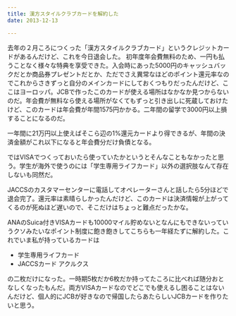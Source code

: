 ```yaml
---
title: 漢方スタイルクラブカードを解約した
date: 2013-12-13

---
```


去年の２月ころにつくった「漢方スタイルクラブカード」というクレジットカードがあるんだけど、これを今日退会した。
初年度年会費無料のため、一円も払うことなく様々な特典を享受できた。入会時にあった5000円のキャッシュバックだとか商品券プレゼントだとか、ただでさえ異常なほどのポイント還元率なのでこれからさきずっと自分のメインカードにしておくつもりだったんだけど、ここはヨーロッパ。JCBで作ったこのカードが使える場所はなかなか見つからないのだ。年会費が無料なら使える場所がなくてもずっと引き出しに死蔵しておけたけど、このカードは年会費が年間1575円かかる。二年間の留学で3000円以上損することになるのだ。

一年間に21万円以上使えばそこら辺の1%還元カードより得できるが、年間の決済金額がこれ以下になると年会費分だけ負債となる。

ではVISAでつくっておいたら使っていたかというとそんなこともなかったと思う。学生が海外で使うのには「学生専用ライフカード」以外の選択肢なんて存在しないも同然だ。

JACCSのカスタマーセンターに電話してオペレーターさんと話したら5分ほどで退会完了。還元率は素晴らしかったんだけど、このカードは決済情報が上がってくるのが死ぬほど遅いので、そこだけはちょっと難点だったかな。

ANAのSuica付きVISAカードも10000マイル貯めないとなんにもできないっていうクソみたいなポイント制度に飽き飽きしてこちらも一年経たずに解約した。これでいま私が持っているカードは

* 学生専用ライフカード
* JACCSカード アクルクス

の二枚だけになった。一時期5枚だか6枚だか持ってたころに比べれば随分おとなしくなったもんだ。両方VISAカードなのでどこでも使えるし困ることはないんだけど、個人的にJCBが好きなので帰国したらあたらしいJCBカードを作りたいと思う。

